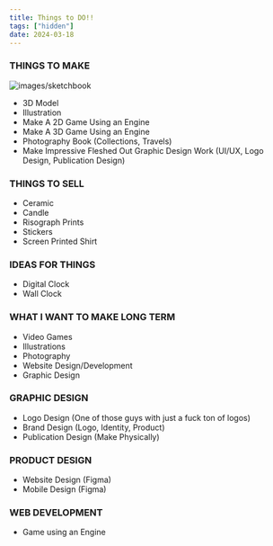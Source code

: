 ```yaml
---
title: Things to DO!!
tags: ["hidden"]
date: 2024-03-18
---
```


### THINGS TO MAKE

![images/sketchbook](/images/sketchbook.png)

- 3D Model
- Illustration
- Make A 2D Game Using an Engine
- Make A 3D Game Using an Engine
- Photography Book (Collections, Travels)
- Make Impressive Fleshed Out Graphic Design Work (UI/UX, Logo Design, Publication Design)

### THINGS TO SELL

- Ceramic
- Candle
- Risograph Prints
- Stickers
- Screen Printed Shirt

### IDEAS FOR THINGS

- Digital Clock
- Wall Clock

### WHAT I WANT TO MAKE LONG TERM

- Video Games
- Illustrations
- Photography
- Website Design/Development
- Graphic Design

### GRAPHIC DESIGN
- Logo Design (One of those guys with just a fuck ton of logos)
- Brand Design (Logo, Identity, Product)
- Publication Design (Make Physically)

### PRODUCT DESIGN
- Website Design (Figma)
- Mobile Design (Figma)

### WEB DEVELOPMENT
- Game using an Engine